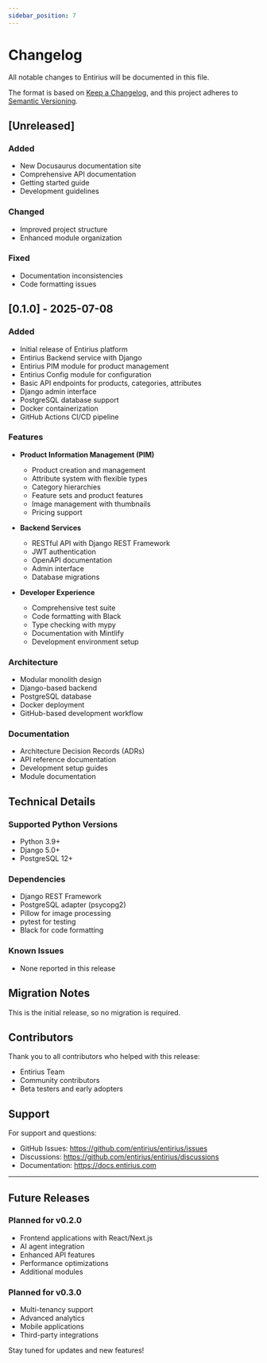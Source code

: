 ```yaml
---
sidebar_position: 7
---
```


# Changelog

All notable changes to Entirius will be documented in this file.

The format is based on [Keep a Changelog](https://keepachangelog.com/en/1.0.0/),
and this project adheres to [Semantic Versioning](https://semver.org/spec/v2.0.0.html).

## [Unreleased]

### Added
- New Docusaurus documentation site
- Comprehensive API documentation
- Getting started guide
- Development guidelines

### Changed
- Improved project structure
- Enhanced module organization

### Fixed
- Documentation inconsistencies
- Code formatting issues

## [0.1.0] - 2025-07-08

### Added
- Initial release of Entirius platform
- Entirius Backend service with Django
- Entirius PIM module for product management
- Entirius Config module for configuration
- Basic API endpoints for products, categories, attributes
- Django admin interface
- PostgreSQL database support
- Docker containerization
- GitHub Actions CI/CD pipeline

### Features
- **Product Information Management (PIM)**
  - Product creation and management
  - Attribute system with flexible types
  - Category hierarchies
  - Feature sets and product features
  - Image management with thumbnails
  - Pricing support

- **Backend Services**
  - RESTful API with Django REST Framework
  - JWT authentication
  - OpenAPI documentation
  - Admin interface
  - Database migrations

- **Developer Experience**
  - Comprehensive test suite
  - Code formatting with Black
  - Type checking with mypy
  - Documentation with Mintlify
  - Development environment setup

### Architecture
- Modular monolith design
- Django-based backend
- PostgreSQL database
- Docker deployment
- GitHub-based development workflow

### Documentation
- Architecture Decision Records (ADRs)
- API reference documentation
- Development setup guides
- Module documentation

## Technical Details

### Supported Python Versions
- Python 3.9+
- Django 5.0+
- PostgreSQL 12+

### Dependencies
- Django REST Framework
- PostgreSQL adapter (psycopg2)
- Pillow for image processing
- pytest for testing
- Black for code formatting

### Known Issues
- None reported in this release

## Migration Notes

This is the initial release, so no migration is required.

## Contributors

Thank you to all contributors who helped with this release:

- Entirius Team
- Community contributors
- Beta testers and early adopters

## Support

For support and questions:
- GitHub Issues: https://github.com/entirius/entirius/issues
- Discussions: https://github.com/entirius/entirius/discussions
- Documentation: https://docs.entirius.com

---

## Future Releases

### Planned for v0.2.0
- Frontend applications with React/Next.js
- AI agent integration
- Enhanced API features
- Performance optimizations
- Additional modules

### Planned for v0.3.0
- Multi-tenancy support
- Advanced analytics
- Mobile applications
- Third-party integrations

Stay tuned for updates and new features!